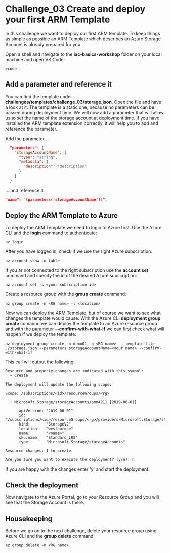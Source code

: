 # Challenge_03 Create and deploy your first ARM Template

In this challenge we want to deploy our first ARM template. To keep things as simple as possible an ARM Template which describes an Azure Storage Account is already prepared for you. 

Open a shell and navigate to the **iac-basics-workshop** folder on your local machine and open VS Code:

```shell
>code .
```

## Add a parameter and reference it

You can find the template under **challenges/templates/challenge_03/storage.json**. Open the file and have a look at it. 
The template is a static one, because no parameters can be passed during deployment time. 
We will now add a parameter that will allow us to set the name of the storage account at deployment time. 
If you have installed the ARM template extension correctly, it will help you to add and reference the parameter.

Add the parameter ...
```json
  "parameters": {
    "storageAccountName": {
      "type": "string",
      "metadata": {
        "description": "description"
      }
    }
  }
```

... and reference it.

```json
"name": "[parameters('storageAccountName')]",
```

## Deploy the ARM Template to Azure

To deploy the ARM Template we need to login to Azure first. Use the Azure CLI and the **login** command to authenticate:

```Shell
az login
```

After you have logged in, check if we use the right Azure subscription:

```Shell
az account show -o table
```

If you ar not connected to the right subscription use the **account set** command and specify the id of the desired Azure subscription:

```Shell
az account set -s <your subscription id>
```

Create a resource group with the **group create** command:

```Shell
az group create -n <RG name> -l <location>
```

Now we can deploy the ARM Template, but of course we want to see what changes the template would cause.
With the Azure CLI **deployment group create** comannd we can deploy the template to an Azure resource group and with the parameter **--confirm-with-what-if** we can first check what will happen if we deploy the template:

```Shell
az deployment group create -n demo01 -g <RG name>  --template-file ./storage.json --parameters storageAccountName=<your name> --confirm-with-what-if
```

This call will output the following:

```Shell
Resource and property changes are indicated with this symbol:
  + Create

The deployment will update the following scope:

Scope: /subscriptions/<id>/resourceGroups/<rg>

  + Microsoft.Storage/storageAccounts/anm4211 [2019-06-01]

      apiVersion: "2019-06-01"
      id:         "/subscriptions/<id>/resourceGroups/<rg>/providers/Microsoft.Storage/storageAccounts/<name>"
      kind:       "StorageV2"
      location:   "westeurope"
      name:       "<name>"
      sku.name:   "Standard_LRS"
      type:       "Microsoft.Storage/storageAccounts"

Resource changes: 1 to create.

Are you sure you want to execute the deployment? (y/n): n
```

If you are happy with the changes enter 'y' and start the deployment.

## Check the deployment

Now navigate to the Azure Portal, go to your Resource Group and you will see that the Storage Account is there.

## Housekeeping

Before we go on to the next challenge, delete your resource group using Azure CLI and the **group delete** command:

```Shell
az group delete -n <RG name>
```